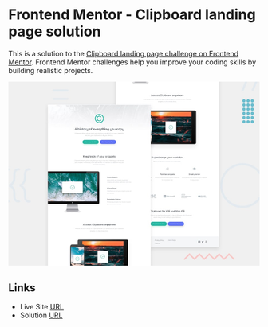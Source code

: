 # Frontend Mentor - Clipboard landing page solution

This is a solution to the [Clipboard landing page challenge on Frontend Mentor](https://www.frontendmentor.io/challenges/clipboard-landing-page-5cc9bccd6c4c91111378ecb9). Frontend Mentor challenges help you improve your coding skills by building realistic projects. 

![Design preview for the Clipboard landing page coding challenge](./design/desktop-preview.jpg)

## Links

- Live Site [URL](https://mhmd-tarek-mhmd.github.io/clipboard-landing-page/)
- Solution [URL](https://www.frontendmentor.io/solutions/clipboardlandingpage-iez3YPjRe9)
